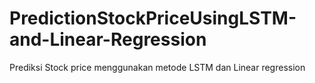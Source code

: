# PredictionStockPriceUsingLSTM-and-Linear-Regression
Prediksi Stock price menggunakan metode LSTM dan Linear regression
